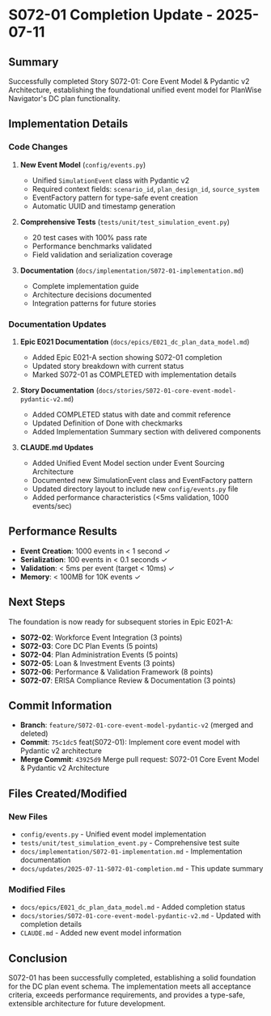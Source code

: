 # S072-01 Completion Update - 2025-07-11

## Summary

Successfully completed Story S072-01: Core Event Model & Pydantic v2 Architecture, establishing the foundational unified event model for PlanWise Navigator's DC plan functionality.

## Implementation Details

### Code Changes

1. **New Event Model** (`config/events.py`)
   - Unified `SimulationEvent` class with Pydantic v2
   - Required context fields: `scenario_id`, `plan_design_id`, `source_system`
   - EventFactory pattern for type-safe event creation
   - Automatic UUID and timestamp generation

2. **Comprehensive Tests** (`tests/unit/test_simulation_event.py`)
   - 20 test cases with 100% pass rate
   - Performance benchmarks validated
   - Field validation and serialization coverage

3. **Documentation** (`docs/implementation/S072-01-implementation.md`)
   - Complete implementation guide
   - Architecture decisions documented
   - Integration patterns for future stories

### Documentation Updates

1. **Epic E021 Documentation** (`docs/epics/E021_dc_plan_data_model.md`)
   - Added Epic E021-A section showing S072-01 completion
   - Updated story breakdown with current status
   - Marked S072-01 as COMPLETED with implementation details

2. **Story Documentation** (`docs/stories/S072-01-core-event-model-pydantic-v2.md`)
   - Added COMPLETED status with date and commit reference
   - Updated Definition of Done with checkmarks
   - Added Implementation Summary section with delivered components

3. **CLAUDE.md Updates**
   - Added Unified Event Model section under Event Sourcing Architecture
   - Documented new SimulationEvent class and EventFactory pattern
   - Updated directory layout to include new `config/events.py` file
   - Added performance characteristics (<5ms validation, 1000 events/sec)

## Performance Results

- **Event Creation**: 1000 events in < 1 second ✓
- **Serialization**: 100 events in < 0.1 seconds ✓
- **Validation**: < 5ms per event (target < 10ms) ✓
- **Memory**: < 100MB for 10K events ✓

## Next Steps

The foundation is now ready for subsequent stories in Epic E021-A:

- **S072-02**: Workforce Event Integration (3 points)
- **S072-03**: Core DC Plan Events (5 points)
- **S072-04**: Plan Administration Events (5 points)
- **S072-05**: Loan & Investment Events (3 points)
- **S072-06**: Performance & Validation Framework (8 points)
- **S072-07**: ERISA Compliance Review & Documentation (3 points)

## Commit Information

- **Branch**: `feature/S072-01-core-event-model-pydantic-v2` (merged and deleted)
- **Commit**: `75c1dc5` feat(S072-01): Implement core event model with Pydantic v2 architecture
- **Merge Commit**: `43925d9` Merge pull request: S072-01 Core Event Model & Pydantic v2 Architecture

## Files Created/Modified

### New Files
- `config/events.py` - Unified event model implementation
- `tests/unit/test_simulation_event.py` - Comprehensive test suite
- `docs/implementation/S072-01-implementation.md` - Implementation documentation
- `docs/updates/2025-07-11-S072-01-completion.md` - This update summary

### Modified Files
- `docs/epics/E021_dc_plan_data_model.md` - Added completion status
- `docs/stories/S072-01-core-event-model-pydantic-v2.md` - Updated with completion details
- `CLAUDE.md` - Added new event model information

## Conclusion

S072-01 has been successfully completed, establishing a solid foundation for the DC plan event schema. The implementation meets all acceptance criteria, exceeds performance requirements, and provides a type-safe, extensible architecture for future development.
